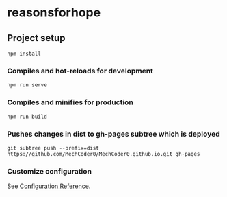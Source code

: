# reasonsforhope

## Project setup
```
npm install
```

### Compiles and hot-reloads for development
```
npm run serve
```

### Compiles and minifies for production
```
npm run build
```

### Pushes changes in dist to gh-pages subtree which is deployed
```
git subtree push --prefix=dist https://github.com/MechCoder0/MechCoder0.github.io.git gh-pages
```

### Customize configuration
See [Configuration Reference](https://cli.vuejs.org/config/).

